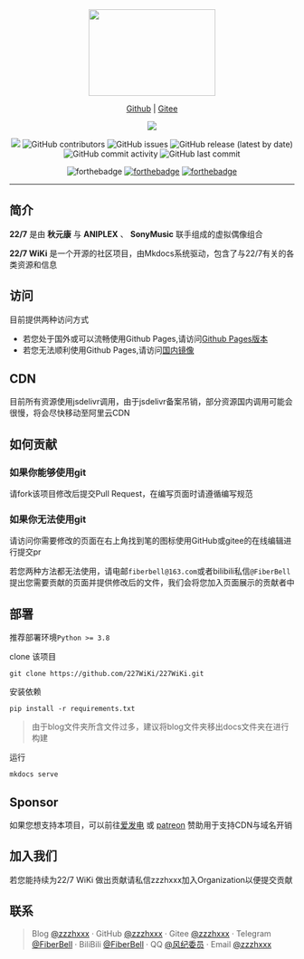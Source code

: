 <center> 

  <img src="https://cdn.jsdelivr.net/gh/227WiKi/227WiKi@master/docs/assets/logo.svg"  width= 224 height=153>


  [Github](https://github.com/227WiKi/227WiKi) | [Gitee](https://gitee.com/nananijiwiki/nananiji-wiki)

  ![](https://img.shields.io/badge/mkdocs-1.3.0-blue?style=for-the-badge)
  
  ![](https://img.shields.io/github/workflow/status/227WiKi/227WiKi/227?style=for-the-badge)
  ![GitHub contributors](https://img.shields.io/github/contributors/227WiKi/227WiKi?style=for-the-badge)
  ![GitHub issues](https://img.shields.io/github/issues-raw/227WiKi/227WiKi?style=for-the-badge)
  ![GitHub release (latest by date)](https://img.shields.io/github/v/release/227WiKi/227WiKi?style=for-the-badge)
  ![GitHub commit activity](https://img.shields.io/github/commit-activity/m/227WiKi/227WiKi?style=for-the-badge)
  ![GitHub last commit](https://img.shields.io/github/last-commit/227WiKi/227WiKi?style=for-the-badge)
  
  ![forthebadge](https://forthebadge.com/images/badges/built-with-love.svg)
  [![forthebadge](https://forthebadge.com/images/badges/cc-sa.svg)](https://forthebadge.com)
  [![forthebadge](https://forthebadge.com/images/badges/made-with-markdown.svg)](https://forthebadge.com)

 </center> 

----------

## 简介

**22/7** 是由 **秋元康** 与 **ANIPLEX** 、 **SonyMusic** 联手组成的虚拟偶像组合

**22/7 WiKi** 是一个开源的社区项目，由Mkdocs系统驱动，包含了与22/7有关的各类资源和信息

## 访问

目前提供两种访问方式

- 若您处于国外或可以流畅使用Github Pages,请访问[Github Pages版本](https://227wiki.github.io/)
- 若您无法顺利使用Github Pages,请访问[国内镜像](https://wiki.zzzhxxx.top)


## CDN

目前所有资源使用jsdelivr调用，由于jsdelivr备案吊销，部分资源国内调用可能会很慢，将会尽快移动至阿里云CDN

## 如何贡献

### 如果你能够使用git

请fork该项目修改后提交Pull Request，在编写页面时请遵循编写规范

### 如果你无法使用git

请访问你需要修改的页面在右上角找到笔的图标使用GitHub或gitee的在线编辑进行提交pr

若您两种方法都无法使用，请电邮`fiberbell@163.com`或者bilibili私信`@FiberBell`提出您需要贡献的页面并提供修改后的文件，我们会将您加入页面展示的贡献者中

## 部署

推荐部署环境`Python >= 3.8`

clone 该项目

```
git clone https://github.com/227WiKi/227WiKi.git
```

安装依赖

```
pip install -r requirements.txt
```

> 由于blog文件夹所含文件过多，建议将blog文件夹移出docs文件夹在进行构建

运行

```
mkdocs serve
```


## Sponsor

如果您想支持本项目，可以前往[爱发电](https://afdian.net/@zzzhxxx) 或 [patreon](https://patreon.com/zzzhxxx) 赞助用于支持CDN与域名开销

## 加入我们

若您能持续为22/7 WiKi 做出贡献请私信zzzhxxx加入Organization以便提交贡献

## 联系

> Blog [@zzzhxxx](https://zzzhxxx.top) · GitHub [@zzzhxxx](https://github.com/zzzhxxx) · Gitee [@zzzhxxx](https://gitee.com/zzzhxxx) · Telegram [@FiberBell](https://t.me/Fiberbell) · BiliBili [@FiberBell](https://space.bilibili.com/40127239) · QQ [@风纪委员](https://qm.qq.com/cgi-bin/qm/qr?k=7AjWZGuWBFU54GBhQqrZkY6rhvtKUFg6&noverify=0) · Email [@zzzhxxx](mailto:zzzhxxx@zzzhxxx.top)